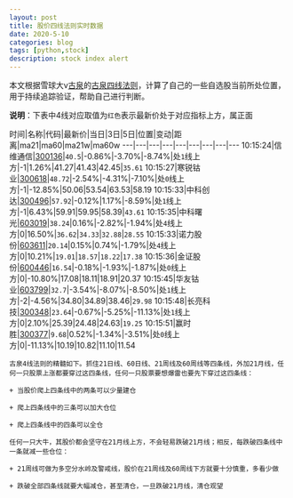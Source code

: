 ```yaml
---
layout: post
title: 股价四线法则实时数据
date: 2020-5-10
categories: blog
tags: [python,stock]
description: stock index alert
---
```



本文根据雪球大v[古泉](https://xueqiu.com/u/7148646888)的[古泉四线法则](https://xueqiu.com/7148646888/130498192)，计算了自己的一些自选股当前所处位置，用于持续追踪验证，帮助自己进行判断。

**说明**：下表中4线对应取值为`红色`表示最新价处于对应指标上方，属正面

时间|名称|代码|最新价|当日|3日|5日|位置|变动|距离|ma21|ma60|ma21w|ma60w
---|---|---|---|---|---|---|---|---
10:15:24|信维通信|[300136](https://xueqiu.com/S/SZ300136)|`40.5`|-0.86%|-3.70%|-8.74%|处`1`线上方|-1|1.26%|41.27|41.43|42.45|`35.61`
10:15:27|寒锐钴业|[300618](https://xueqiu.com/S/SZ300618)|`48.72`|-2.54%|-4.31%|-7.10%|处`0`线上方|-1|-12.85%|50.06|53.54|63.53|58.19
10:15:33|中科创达|[300496](https://xueqiu.com/S/SZ300496)|`57.92`|-0.12%|1.17%|-8.59%|处`1`线上方|-1|6.43%|59.91|59.95|58.39|`43.61`
10:15:35|中科曙光|[603019](https://xueqiu.com/S/SH603019)|`38.24`|0.16%|-2.82%|-1.94%|处`4`线上方|0|16.50%|`36.62`|`34.33`|`32.88`|`28.55`
10:15:33|诺力股份|[603611](https://xueqiu.com/S/SH603611)|`20.14`|0.15%|0.74%|-1.79%|处`4`线上方|0|10.21%|`19.01`|`18.57`|`18.22`|`17.38`
10:15:36|金证股份|[600446](https://xueqiu.com/S/SH600446)|`16.54`|-0.18%|-1.93%|-1.87%|处`0`线上方|0|-10.80%|17.08|18.11|18.91|20.37
10:15:45|华友钴业|[603799](https://xueqiu.com/S/SH603799)|`32.7`|-3.54%|-8.07%|-8.50%|处`1`线上方|-2|-4.56%|34.80|34.89|38.46|`29.98`
10:15:48|长亮科技|[300348](https://xueqiu.com/S/SZ300348)|`23.64`|-0.67%|-5.25%|-11.13%|处`1`线上方|0|2.10%|25.39|24.48|24.63|`19.25`
10:15:51|赢时胜|[300377](https://xueqiu.com/S/SZ300377)|`9.68`|0.52%|-1.34%|-3.51%|处`0`线上方|0|-11.13%|10.19|10.82|11.10|11.54

```
古泉4线法则的精髓如下。抓住21日线、60日线、21周线及60周线等四条线，外加21月线，任何一只股票上涨都要穿过这四条线，任何一只股票要想爆雷也要先下穿过这四条线：

+ 当股价爬上四条线中的两条可以少量建仓

+ 爬上四条线中的三条可以加大仓位

+ 爬上四条线中的四条可以全仓

任何一只大牛，其股价都会坚守在21月线上方，不会轻易跌破21月线；相反，每跌破四条线中一条就减一些仓位：

+ 21周线可做为多空分水岭及警戒线，股价在21周线及60周线下方就要十分慎重，多看少做

+ 跌破全部四条线就要大幅减仓，甚至清仓，一旦跌破21月线，清仓观望
```